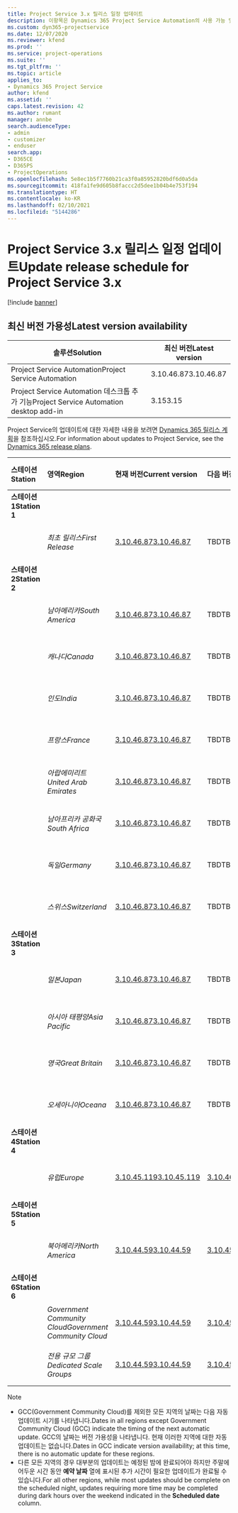 ```yaml
---
title: Project Service 3.x 릴리스 일정 업데이트
description: 이항목은 Dynamics 365 Project Service Automation의 사용 가능 및 향후 릴리스에 대한 정보를 제공합니다.
ms.custom: dyn365-projectservice
ms.date: 12/07/2020
ms.reviewer: kfend
ms.prod: ''
ms.service: project-operations
ms.suite: ''
ms.tgt_pltfrm: ''
ms.topic: article
applies_to:
- Dynamics 365 Project Service
author: kfend
ms.assetid: ''
caps.latest.revision: 42
ms.author: rumant
manager: annbe
search.audienceType:
- admin
- customizer
- enduser
search.app:
- D365CE
- D365PS
- ProjectOperations
ms.openlocfilehash: 5e8ec1b5f7760b21ca3f0a85952820bdf6d0a5da
ms.sourcegitcommit: 418fa1fe9d605b8faccc2d5dee1b04b4e753f194
ms.translationtype: HT
ms.contentlocale: ko-KR
ms.lasthandoff: 02/10/2021
ms.locfileid: "5144286"
---
```

# <a name="update-release-schedule-for-project-service-3x"></a><span data-ttu-id="abb2e-103">Project Service 3.x 릴리스 일정 업데이트</span><span class="sxs-lookup"><span data-stu-id="abb2e-103">Update release schedule for Project Service 3.x</span></span>

[!include [banner](../includes/psa-now-project-operations.md)]

## <a name="latest-version-availability"></a><span data-ttu-id="abb2e-104">최신 버전 가용성</span><span class="sxs-lookup"><span data-stu-id="abb2e-104">Latest version availability</span></span>

| <span data-ttu-id="abb2e-105">솔루션</span><span class="sxs-lookup"><span data-stu-id="abb2e-105">Solution</span></span>  | <span data-ttu-id="abb2e-106">최신 버전</span><span class="sxs-lookup"><span data-stu-id="abb2e-106">Latest version</span></span> |
|-------|----|
| <span data-ttu-id="abb2e-107">Project Service Automation</span><span class="sxs-lookup"><span data-stu-id="abb2e-107">Project Service Automation</span></span>    | <span data-ttu-id="abb2e-108">3.10.46.87</span><span class="sxs-lookup"><span data-stu-id="abb2e-108">3.10.46.87</span></span> |
| <span data-ttu-id="abb2e-109">Project Service Automation 데스크톱 추가 기능</span><span class="sxs-lookup"><span data-stu-id="abb2e-109">Project Service Automation desktop add-in</span></span>                | <span data-ttu-id="abb2e-110">3.15</span><span class="sxs-lookup"><span data-stu-id="abb2e-110">3.15</span></span>          |

<span data-ttu-id="abb2e-111">Project Service의 업데이트에 대한 자세한 내용을 보려면 [Dynamics 365 릴리스 계획](https://docs.microsoft.com/dynamics365/release-plans/)을 참조하십시오.</span><span class="sxs-lookup"><span data-stu-id="abb2e-111">For information about updates to Project Service, see the [Dynamics 365 release plans](https://docs.microsoft.com/dynamics365/release-plans/).</span></span> 

| <span data-ttu-id="abb2e-112">스테이션</span><span class="sxs-lookup"><span data-stu-id="abb2e-112">Station</span></span>  | <span data-ttu-id="abb2e-113">영역</span><span class="sxs-lookup"><span data-stu-id="abb2e-113">Region</span></span> | <span data-ttu-id="abb2e-114">현재 버전</span><span class="sxs-lookup"><span data-stu-id="abb2e-114">Current version</span></span> | <span data-ttu-id="abb2e-115">다음 버전</span><span class="sxs-lookup"><span data-stu-id="abb2e-115">Next version</span></span> |  <span data-ttu-id="abb2e-116">예약된 날짜</span><span class="sxs-lookup"><span data-stu-id="abb2e-116">Scheduled date</span></span>
| :---   | :---   | :---   | :---   |:---   |         
|<span data-ttu-id="abb2e-117"><strong>스테이션 1</strong></span><span class="sxs-lookup"><span data-stu-id="abb2e-117"><strong>Station 1</strong></span></span> | |  |  | |
| | <span data-ttu-id="abb2e-118"><i>최초 릴리스</i></span><span class="sxs-lookup"><span data-stu-id="abb2e-118"><i>First Release</i></span></span> | [<span data-ttu-id="abb2e-119">3.10.46.87</span><span class="sxs-lookup"><span data-stu-id="abb2e-119">3.10.46.87</span></span>](whats-new-ur-28-5.md) | <span data-ttu-id="abb2e-120">TBD</span><span class="sxs-lookup"><span data-stu-id="abb2e-120">TBD</span></span> | <span data-ttu-id="abb2e-121">2021년 2월 19일</span><span class="sxs-lookup"><span data-stu-id="abb2e-121">February 19, 2021</span></span>
|<span data-ttu-id="abb2e-122"><strong>스테이션 2</strong></span><span class="sxs-lookup"><span data-stu-id="abb2e-122"><strong>Station 2</strong></span></span> | |  |  | |
| | <span data-ttu-id="abb2e-123"><i>남아메리카</i></span><span class="sxs-lookup"><span data-stu-id="abb2e-123"><i>South America</i></span></span> | [<span data-ttu-id="abb2e-124">3.10.46.87</span><span class="sxs-lookup"><span data-stu-id="abb2e-124">3.10.46.87</span></span>](whats-new-ur-28-5.md) | <span data-ttu-id="abb2e-125">TBD</span><span class="sxs-lookup"><span data-stu-id="abb2e-125">TBD</span></span> | <span data-ttu-id="abb2e-126">2021년 2월 26일</span><span class="sxs-lookup"><span data-stu-id="abb2e-126">February 26, 2021</span></span>
| | <span data-ttu-id="abb2e-127"><i>캐나다</i></span><span class="sxs-lookup"><span data-stu-id="abb2e-127"><i>Canada</i></span></span> | [<span data-ttu-id="abb2e-128">3.10.46.87</span><span class="sxs-lookup"><span data-stu-id="abb2e-128">3.10.46.87</span></span>](whats-new-ur-28-5.md) | <span data-ttu-id="abb2e-129">TBD</span><span class="sxs-lookup"><span data-stu-id="abb2e-129">TBD</span></span> | <span data-ttu-id="abb2e-130">2021년 2월 26일</span><span class="sxs-lookup"><span data-stu-id="abb2e-130">February 26, 2021</span></span>
| | <span data-ttu-id="abb2e-131"><i>인도</i></span><span class="sxs-lookup"><span data-stu-id="abb2e-131"><i>India</i></span></span> | [<span data-ttu-id="abb2e-132">3.10.46.87</span><span class="sxs-lookup"><span data-stu-id="abb2e-132">3.10.46.87</span></span>](whats-new-ur-28-5.md) | <span data-ttu-id="abb2e-133">TBD</span><span class="sxs-lookup"><span data-stu-id="abb2e-133">TBD</span></span> | <span data-ttu-id="abb2e-134">2021년 2월 26일</span><span class="sxs-lookup"><span data-stu-id="abb2e-134">February 26, 2021</span></span>
| | <span data-ttu-id="abb2e-135"><i>프랑스</i></span><span class="sxs-lookup"><span data-stu-id="abb2e-135"><i>France</i></span></span> | [<span data-ttu-id="abb2e-136">3.10.46.87</span><span class="sxs-lookup"><span data-stu-id="abb2e-136">3.10.46.87</span></span>](whats-new-ur-28-5.md) | <span data-ttu-id="abb2e-137">TBD</span><span class="sxs-lookup"><span data-stu-id="abb2e-137">TBD</span></span> | <span data-ttu-id="abb2e-138">2021년 2월 26일</span><span class="sxs-lookup"><span data-stu-id="abb2e-138">February 26, 2021</span></span>
| | <span data-ttu-id="abb2e-139"><i>아랍에미리트</i></span><span class="sxs-lookup"><span data-stu-id="abb2e-139"><i>United Arab Emirates</i></span></span> | [<span data-ttu-id="abb2e-140">3.10.46.87</span><span class="sxs-lookup"><span data-stu-id="abb2e-140">3.10.46.87</span></span>](whats-new-ur-28-5.md) | <span data-ttu-id="abb2e-141">TBD</span><span class="sxs-lookup"><span data-stu-id="abb2e-141">TBD</span></span> | <span data-ttu-id="abb2e-142">2021년 2월 26일</span><span class="sxs-lookup"><span data-stu-id="abb2e-142">February 26, 2021</span></span>
| | <span data-ttu-id="abb2e-143"><i>남아프리카 공화국</i></span><span class="sxs-lookup"><span data-stu-id="abb2e-143"><i>South Africa</i></span></span> | [<span data-ttu-id="abb2e-144">3.10.46.87</span><span class="sxs-lookup"><span data-stu-id="abb2e-144">3.10.46.87</span></span>](whats-new-ur-28-5.md) | <span data-ttu-id="abb2e-145">TBD</span><span class="sxs-lookup"><span data-stu-id="abb2e-145">TBD</span></span> | <span data-ttu-id="abb2e-146">2021년 2월 26일</span><span class="sxs-lookup"><span data-stu-id="abb2e-146">February 26, 2021</span></span>
| | <span data-ttu-id="abb2e-147"><i>독일</i></span><span class="sxs-lookup"><span data-stu-id="abb2e-147"><i>Germany</i></span></span> | [<span data-ttu-id="abb2e-148">3.10.46.87</span><span class="sxs-lookup"><span data-stu-id="abb2e-148">3.10.46.87</span></span>](whats-new-ur-28-5.md) | <span data-ttu-id="abb2e-149">TBD</span><span class="sxs-lookup"><span data-stu-id="abb2e-149">TBD</span></span> | <span data-ttu-id="abb2e-150">2021년 2월 26일</span><span class="sxs-lookup"><span data-stu-id="abb2e-150">February 26, 2021</span></span>
| | <span data-ttu-id="abb2e-151"><i>스위스</i></span><span class="sxs-lookup"><span data-stu-id="abb2e-151"><i>Switzerland</i></span></span> | [<span data-ttu-id="abb2e-152">3.10.46.87</span><span class="sxs-lookup"><span data-stu-id="abb2e-152">3.10.46.87</span></span>](whats-new-ur-28-5.md) | <span data-ttu-id="abb2e-153">TBD</span><span class="sxs-lookup"><span data-stu-id="abb2e-153">TBD</span></span> | <span data-ttu-id="abb2e-154">2021년 2월 26일</span><span class="sxs-lookup"><span data-stu-id="abb2e-154">February 26, 2021</span></span>
|<span data-ttu-id="abb2e-155"><strong>스테이션 3</strong></span><span class="sxs-lookup"><span data-stu-id="abb2e-155"><strong>Station 3</strong></span></span> | |  |  | |
| | <span data-ttu-id="abb2e-156"><i>일본</i></span><span class="sxs-lookup"><span data-stu-id="abb2e-156"><i>Japan</i></span></span> | [<span data-ttu-id="abb2e-157">3.10.46.87</span><span class="sxs-lookup"><span data-stu-id="abb2e-157">3.10.46.87</span></span>](whats-new-ur-28-5.md) | <span data-ttu-id="abb2e-158">TBD</span><span class="sxs-lookup"><span data-stu-id="abb2e-158">TBD</span></span> | <span data-ttu-id="abb2e-159">2021년 3월 5일</span><span class="sxs-lookup"><span data-stu-id="abb2e-159">March 05, 2021</span></span>
| | <span data-ttu-id="abb2e-160"><i>아시아 태평양</i></span><span class="sxs-lookup"><span data-stu-id="abb2e-160"><i>Asia Pacific</i></span></span> | [<span data-ttu-id="abb2e-161">3.10.46.87</span><span class="sxs-lookup"><span data-stu-id="abb2e-161">3.10.46.87</span></span>](whats-new-ur-28-5.md) | <span data-ttu-id="abb2e-162">TBD</span><span class="sxs-lookup"><span data-stu-id="abb2e-162">TBD</span></span> | <span data-ttu-id="abb2e-163">2021년 3월 5일</span><span class="sxs-lookup"><span data-stu-id="abb2e-163">March 05, 2021</span></span>
| | <span data-ttu-id="abb2e-164"><i>영국</i></span><span class="sxs-lookup"><span data-stu-id="abb2e-164"><i>Great Britain</i></span></span> | [<span data-ttu-id="abb2e-165">3.10.46.87</span><span class="sxs-lookup"><span data-stu-id="abb2e-165">3.10.46.87</span></span>](whats-new-ur-28-5.md) | <span data-ttu-id="abb2e-166">TBD</span><span class="sxs-lookup"><span data-stu-id="abb2e-166">TBD</span></span> | <span data-ttu-id="abb2e-167">2021년 3월 5일</span><span class="sxs-lookup"><span data-stu-id="abb2e-167">March 05, 2021</span></span>
| | <span data-ttu-id="abb2e-168"><i>오세아니아</i></span><span class="sxs-lookup"><span data-stu-id="abb2e-168"><i>Oceana</i></span></span> | [<span data-ttu-id="abb2e-169">3.10.46.87</span><span class="sxs-lookup"><span data-stu-id="abb2e-169">3.10.46.87</span></span>](whats-new-ur-28-5.md) | <span data-ttu-id="abb2e-170">TBD</span><span class="sxs-lookup"><span data-stu-id="abb2e-170">TBD</span></span> | <span data-ttu-id="abb2e-171">2021년 3월 5일</span><span class="sxs-lookup"><span data-stu-id="abb2e-171">March 05, 2021</span></span>
|<span data-ttu-id="abb2e-172"><strong>스테이션 4</strong></span><span class="sxs-lookup"><span data-stu-id="abb2e-172"><strong>Station 4</strong></span></span> | |  |  | |
| | <span data-ttu-id="abb2e-173"><i>유럽</i></span><span class="sxs-lookup"><span data-stu-id="abb2e-173"><i>Europe</i></span></span> | [<span data-ttu-id="abb2e-174">3.10.45.119</span><span class="sxs-lookup"><span data-stu-id="abb2e-174">3.10.45.119</span></span>](whats-new-ur-27-5.md) | [<span data-ttu-id="abb2e-175">3.10.46.87</span><span class="sxs-lookup"><span data-stu-id="abb2e-175">3.10.46.87</span></span>](whats-new-ur-28-5.md) | <span data-ttu-id="abb2e-176">2021년 2월 19일</span><span class="sxs-lookup"><span data-stu-id="abb2e-176">February 19, 2021</span></span>
|<span data-ttu-id="abb2e-177"><strong>스테이션 5</strong></span><span class="sxs-lookup"><span data-stu-id="abb2e-177"><strong>Station 5</strong></span></span> | |  |  | |
| | <span data-ttu-id="abb2e-178"><i>북아메리카</i></span><span class="sxs-lookup"><span data-stu-id="abb2e-178"><i>North America</i></span></span> | [<span data-ttu-id="abb2e-179">3.10.44.59</span><span class="sxs-lookup"><span data-stu-id="abb2e-179">3.10.44.59</span></span>](whats-new-ur-26.md) | [<span data-ttu-id="abb2e-180">3.10.45.119</span><span class="sxs-lookup"><span data-stu-id="abb2e-180">3.10.45.119</span></span>](whats-new-ur-27-5.md) | <span data-ttu-id="abb2e-181">2021년 2월 12일</span><span class="sxs-lookup"><span data-stu-id="abb2e-181">February 12, 2021</span></span>
|<span data-ttu-id="abb2e-182"><strong>스테이션 6</strong></span><span class="sxs-lookup"><span data-stu-id="abb2e-182"><strong>Station 6</strong></span></span> | |  |  | |
| | <span data-ttu-id="abb2e-183"><i>Government Community Cloud</i></span><span class="sxs-lookup"><span data-stu-id="abb2e-183"><i>Government Community Cloud</i></span></span> | [<span data-ttu-id="abb2e-184">3.10.44.59</span><span class="sxs-lookup"><span data-stu-id="abb2e-184">3.10.44.59</span></span>](whats-new-ur-26.md) | [<span data-ttu-id="abb2e-185">3.10.45.119</span><span class="sxs-lookup"><span data-stu-id="abb2e-185">3.10.45.119</span></span>](whats-new-ur-27-5.md) | <span data-ttu-id="abb2e-186">2021년 2월 12일</span><span class="sxs-lookup"><span data-stu-id="abb2e-186">February 12, 2021</span></span>
| | <span data-ttu-id="abb2e-187"><i>전용 규모 그룹</i></span><span class="sxs-lookup"><span data-stu-id="abb2e-187"><i>Dedicated Scale Groups</i></span></span> | [<span data-ttu-id="abb2e-188">3.10.44.59</span><span class="sxs-lookup"><span data-stu-id="abb2e-188">3.10.44.59</span></span>](whats-new-ur-26.md) | [<span data-ttu-id="abb2e-189">3.10.45.119</span><span class="sxs-lookup"><span data-stu-id="abb2e-189">3.10.45.119</span></span>](whats-new-ur-27-5.md) | <span data-ttu-id="abb2e-190">2021년 2월 19일</span><span class="sxs-lookup"><span data-stu-id="abb2e-190">February 19, 2021</span></span>

>[!Note]
> - <span data-ttu-id="abb2e-191">GCC(Government Community Cloud)를 제외한 모든 지역의 날짜는 다음 자동 업데이트 시기를 나타냅니다.</span><span class="sxs-lookup"><span data-stu-id="abb2e-191">Dates in all regions except Government Community Cloud (GCC) indicate the timing of the next automatic update.</span></span> <span data-ttu-id="abb2e-192">GCC의 날짜는 버전 가용성을 나타냅니다. 현재 이러한 지역에 대한 자동 업데이트는 없습니다.</span><span class="sxs-lookup"><span data-stu-id="abb2e-192">Dates in GCC indicate version availability; at this time, there is no automatic update for these regions.</span></span>
> - <span data-ttu-id="abb2e-193">다른 모든 지역의 경우 대부분의 업데이트는 예정된 밤에 완료되어야 하지만 주말에 어두운 시간 동안 **예약 날짜** 열에 표시된 추가 시간이 필요한 업데이트가 완료될 수 있습니다.</span><span class="sxs-lookup"><span data-stu-id="abb2e-193">For all other regions, while most updates should be complete on the scheduled night, updates requiring more time may be completed during dark hours over the weekend indicated in the **Scheduled date** column.</span></span>
